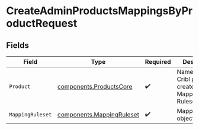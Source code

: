 # CreateAdminProductsMappingsByProductRequest


## Fields

| Field                                                                  | Type                                                                   | Required                                                               | Description                                                            |
| ---------------------------------------------------------------------- | ---------------------------------------------------------------------- | ---------------------------------------------------------------------- | ---------------------------------------------------------------------- |
| `Product`                                                              | [components.ProductsCore](../../models/components/productscore.md)     | :heavy_check_mark:                                                     | Name of the Cribl product to create the Mapping Ruleset for            |
| `MappingRuleset`                                                       | [components.MappingRuleset](../../models/components/mappingruleset.md) | :heavy_check_mark:                                                     | MappingRuleset object                                                  |